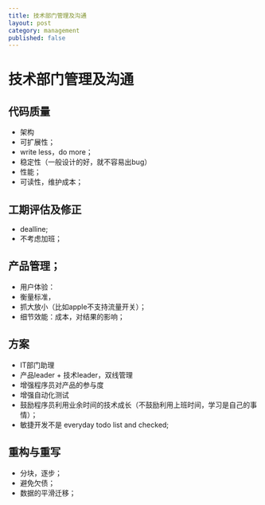 ```yaml
---
title: 技术部门管理及沟通
layout: post
category: management
published: false
---
```


# 技术部门管理及沟通
## 代码质量
* 架构
* 可扩展性；
* write less，do more；
* 稳定性（一般设计的好，就不容易出bug）
* 性能；
* 可读性，维护成本；

## 工期评估及修正
* dealline;
* 不考虑加班；

## 产品管理；
* 用户体验：
* 衡量标准，
* 抓大放小（比如apple不支持流量开关）；
* 细节效能：成本，对结果的影响；




## 方案
* IT部门助理
* 产品leader + 技术leader，双线管理
* 增强程序员对产品的参与度
* 增强自动化测试
* 鼓励程序员利用业余时间的技术成长（不鼓励利用上班时间，学习是自己的事情）；
* 敏捷开发不是 everyday todo list and checked;

## 重构与重写
* 分块，逐步；
* 避免欠债；
* 数据的平滑迁移；



